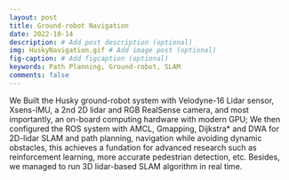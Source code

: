 ```yaml
---
layout: post
title: Ground-robot Navigation
date: 2022-10-14
description: # Add post description (optional)
img: HuskyNavigation.gif # Add image post (optional)
fig-caption: # Add figcaption (optional)
keywords: Path Planning, Ground-robot, SLAM
comments: false
---
```



We Built the Husky ground-robot system with Velodyne-16 Lidar sensor, Xsens-IMU, a 2nd 2D lidar and RGB RealSense camera, and most importantly, an on-board computing hardware with modern GPU; We then configured the ROS system with AMCL, Gmapping, Dijkstra* and DWA for 2D-lidar SLAM and path planning, navigation while avoiding dynamic obstacles, this achieves a fundation for advanced research such as reinforcement learning, more accurate pedestrian detection, etc. Besides, we managed to run 3D lidar-based SLAM algorithm in real time.  

